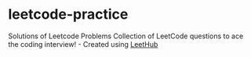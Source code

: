 # leetcode-practice

Solutions of Leetcode Problems 
Collection of LeetCode questions to ace the coding interview! - Created using [LeetHub](https://github.com/QasimWani/LeetHub)
